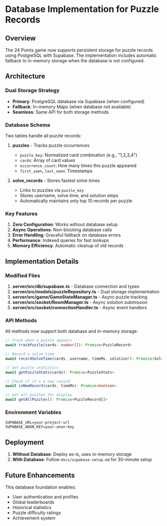 # Database Implementation for Puzzle Records

## Overview

The 24 Points game now supports persistent storage for puzzle records using PostgreSQL with Supabase. The implementation includes automatic fallback to in-memory storage when the database is not configured.

## Architecture

### Dual Storage Strategy
- **Primary**: PostgreSQL database via Supabase (when configured)
- **Fallback**: In-memory Maps (when database not available)
- **Seamless**: Same API for both storage methods

### Database Schema

Two tables handle all puzzle records:

1. **puzzles** - Tracks puzzle occurrences
   - `puzzle_key`: Normalized card combination (e.g., "1,2,3,4")
   - `cards`: Array of card values
   - `occurrence_count`: How many times this puzzle appeared
   - `first_seen`, `last_seen`: Timestamps

2. **solve_records** - Stores fastest solve times
   - Links to puzzles via `puzzle_key`
   - Stores username, solve time, and solution steps
   - Automatically maintains only top 10 records per puzzle

### Key Features

1. **Zero Configuration**: Works without database setup
2. **Async Operations**: Non-blocking database calls
3. **Error Handling**: Graceful fallback on database errors
4. **Performance**: Indexed queries for fast lookups
5. **Memory Efficiency**: Automatic cleanup of old records

## Implementation Details

### Modified Files

1. **server/src/db/supabase.ts** - Database connection and types
2. **server/src/models/puzzleRepository.ts** - Dual storage implementation
3. **server/src/game/GameStateManager.ts** - Async puzzle tracking
4. **server/src/socket/RoomManager.ts** - Async solution submission
5. **server/src/socket/connectionHandler.ts** - Async event handlers

### API Methods

All methods now support both database and in-memory storage:

```typescript
// Track when a puzzle appears
await trackPuzzle(cards: number[]): Promise<PuzzleRecord>

// Record a solve time
await recordSolveTime(cards, username, timeMs, solution?): Promise<SolveRecord>

// Get puzzle statistics
await getPuzzleStats(cards): Promise<PuzzleStats>

// Check if it's a new record
await isNewRecord(cards, timeMs): Promise<boolean>

// Get all puzzles for display
await getAllPuzzles(): Promise<PuzzleRecord[]>
```

### Environment Variables

```env
SUPABASE_URL=your-project-url
SUPABASE_ANON_KEY=your-anon-key
```

## Deployment

1. **Without Database**: Deploy as-is, uses in-memory storage
2. **With Database**: Follow `docs/supabase-setup.md` for 30-minute setup

## Future Enhancements

This database foundation enables:
- User authentication and profiles
- Global leaderboards
- Historical statistics
- Puzzle difficulty ratings
- Achievement system